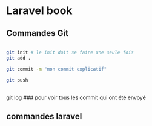# Laravel book


## Commandes Git

```bash

git init # le init doit se faire une seule fois
git add .

git commit -m "mon commit explicatif"

git push

```
## 
git log ### pour voir tous les commit qui ont été envoyé

## commandes laravel
